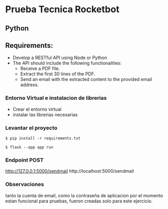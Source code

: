 # Prueba Tecnica Rocketbot

## Python

## Requirements:

- Develop a RESTful API using Node or Python
- The API should include the following functionalities:
  - Receive a PDF file.
  - Extract the first 30 lines of the PDF.
  - Send an email with the extracted content to the provided email address.

### Entorno Virtual e instalacion de librerias

- Crear el entorno virtual
- instalar las librerias necesarias

### Levantar el proyecto

    $ pip install -r requirements.txt

    $ flask --app app run

### Endpoint POST

http://127.0.0.1:5000/sendmail
http://localhost:5000/sendmail

### Observaciones

tanto la cuenta de email, como la contraseña de aplicacion por el momento estan funcional para pruebas, fueron creadas solo para este ejercicio.
